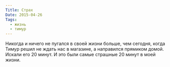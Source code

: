 ```yaml
---
Title: Страх
Date: 2015-04-26
Tags:
  - жизнь
  - тимур
---
```


Никогда и ничего не пугался в своей жизни больше, чем сегодня, когда Тимур решил не ждать нас в магазине, а направился прямиком домой. Искали его 20 минут. И это были самые страшные 20 минут в моей жизни.